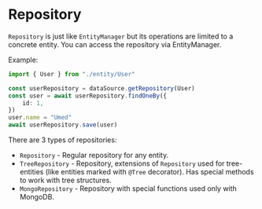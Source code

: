 # Repository

`Repository` is just like `EntityManager` but its operations are limited to a concrete entity.
You can access the repository via EntityManager.

Example:

```typescript
import { User } from "./entity/User"

const userRepository = dataSource.getRepository(User)
const user = await userRepository.findOneBy({
    id: 1,
})
user.name = "Umed"
await userRepository.save(user)
```

There are 3 types of repositories:

-   `Repository` - Regular repository for any entity.
-   `TreeRepository` - Repository, extensions of `Repository` used for tree-entities
    (like entities marked with `@Tree` decorator).
    Has special methods to work with tree structures.
-   `MongoRepository` - Repository with special functions used only with MongoDB.
